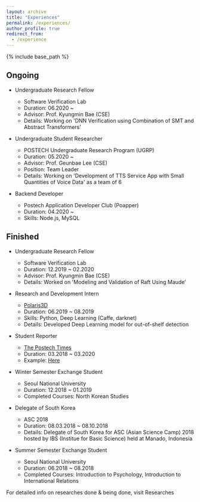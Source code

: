 ```yaml
---
layout: archive
title: "Experiences"
permalink: /experiences/
author_profile: true
redirect_from:
  - /experience
---
```


{% include base_path %}

Ongoing
-------
* Undergraduate Research Fellow
  * Software Verification Lab
  * Duration: 06.2020 ~
  * Advisor: Prof. Kyungmin Bae (CSE)
  * Details: Working on 'DNN Verification using Combination of SMT and Abstract Transformers'


* Undergraduate Student Researcher
  * POSTECH Undergraduate Research Program (UGRP)
  * Duration: 05.2020 ~
  * Advisor: Prof. Geunbae Lee (CSE)
  * Position: Team Leader
  * Details: Working on 'Development of TTS Service App with Small Quantities of Voice Data' as a team of 6


* Backend Developer
  * Postech Application Developer Club (Poapper)
  * Duration: 04.2020 ~
  * Skills: Node.js, MySQL



Finished
--------
* Undergraduate Research Fellow
  * Software Verification Lab
  * Duration: 12.2019 ~ 02.2020
  * Advisor: Prof. Kyungmin Bae (CSE)
  * Details: Worked on 'Modeling and Validation of Raft Using Maude'


* Research and Development Intern
  * [Polaris3D](http://polaris3d.co)
  * Duration: 06.2019 ~ 08.2019
  * Skills: Python, Deep Learning (Caffe, darknet)
  * Details: Developed Deep Learning model for out-of-shelf detection


* Student Reporter
  * [The Postech Times](http://times.postech.ac.kr/index_eng.html)
  * Duration: 03.2018 ~ 03.2020
  * Example: [Here]({{site.baseurl}}/pdfs/417_eng.pdf)


* Winter Semester Exchange Student
  * Seoul National University
  * Duration: 12.2018 ~ 01.2019
  * Completed Courses: North Korean Studies


* Delegate of South Korea
  * ASC 2018
  * Duration: 08.03.2018 ~ 08.10.2018
  * Details: Delegate of South Korea for ASC (Asian Science Camp) 2018 hosted by IBS (Institue for Basic Science) held at Manado, Indonesia


* Summer Semester Exchange Student
  * Seoul National University
  * Duration: 06.2018 ~ 08.2018
  * Completed Courses: Introduction to Psychology, Introduction to International Relations



For detailed info on researches done & being done, visit Researches